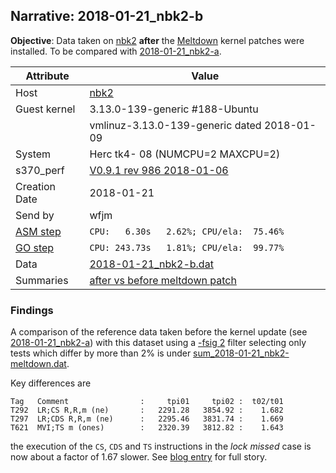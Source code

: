 ## Narrative: 2018-01-21_nbk2-b

**Objective**: Data taken on [nbk2](hostinfo_nbk2.md) **after** the
[Meltdown](https://en.wikipedia.org/wiki/Meltdown_(security_vulnerability))
kernel patches were installed.
To be compared with [2018-01-21_nbk2-a](2018-01-21_nbk2-a.md).

| Attribute | Value |
| --------- | ----- |
| Host   | [nbk2](hostinfo_nbk2.md) |
| Guest kernel | 3.13.0-139-generic #188-Ubuntu |
|              | vmlinuz-3.13.0-139-generic dated 2018-01-09 |
| System | Herc tk4- 08 (NUMCPU=2 MAXCPU=2) |
| s370_perf | [V0.9.1  rev  986  2018-01-06](https://github.com/wfjm/s370-perf/blob/8a90021/codes/s370_perf.asm) |
| Creation Date | 2018-01-21 |
| Send by | wfjm |
| [ASM step](README_narr.md#user-content-asm) | `CPU:   6.30s   2.62%; CPU/ela:  75.46%` |
| [GO step](README_narr.md#user-content-go)   | `CPU: 243.73s   1.81%; CPU/ela:  99.77%` |
| Data | [2018-01-21_nbk2-b.dat](../data/2018-01-21_nbk2-b.dat) |
| Summaries | [after vs before meltdown patch](sum_2018-01-21_nbk2-meltdown.dat) |

### Findings

A comparison of the reference data taken before the kernel update
(see [2018-01-21_nbk2-a](2018-01-21_nbk2-a.md)) with this dataset using a
[-fsig 2](../doc/s370_perf_ana.md#user-content-opt-fsig) filter selecting
only tests which differ by more than 2% is under
[sum_2018-01-21_nbk2-meltdown.dat](sum_2018-01-21_nbk2-meltdown.dat).

Key differences are
```
Tag   Comment                :     tpi01     tpi02 :  t02/t01
T292  LR;CS R,R,m (ne)       :   2291.28   3854.92 :    1.682
T297  LR;CDS R,R,m (ne)      :   2295.46   3831.74 :    1.669
T621  MVI;TS m (ones)        :   2320.39   3812.82 :    1.643
```

the execution of the `CS`, `CDS` and `TS` instructions in the
_lock missed_ case is now about a factor of 1.67 slower.
See [blog entry](https://wfjm.github.io/blogs/mvs/2018-01-14-impact-of-meltdown-on-hercules.html) for full story.
